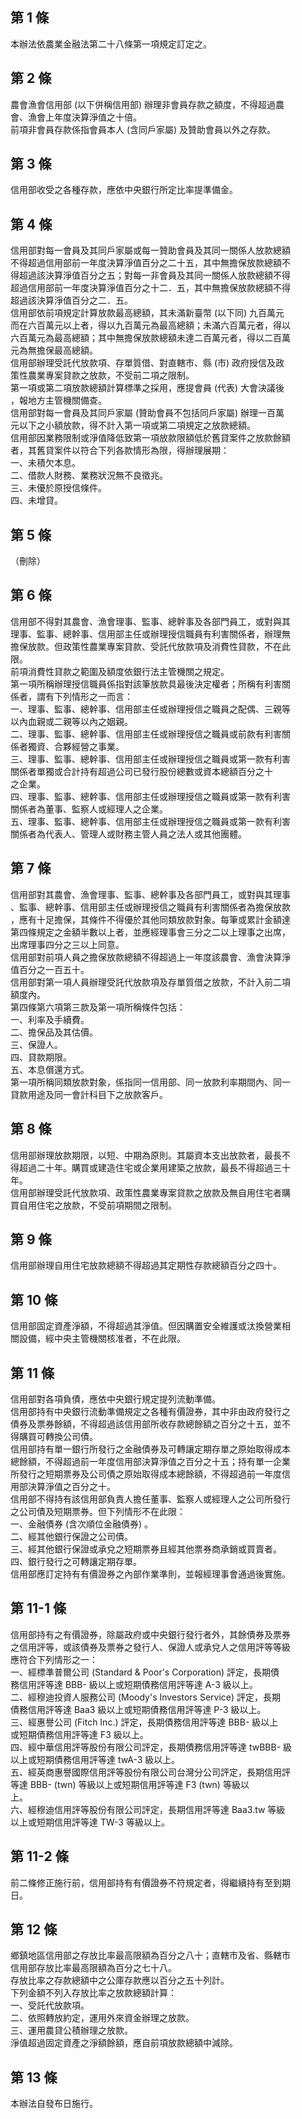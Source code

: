 第 1 條
-------
本辦法依農業金融法第二十八條第一項規定訂定之。

第 2 條
-------
農會漁會信用部 (以下併稱信用部) 辦理非會員存款之額度，不得超過農  
會、漁會上年度決算淨值之十倍。  
前項非會員存款係指會員本人 (含同戶家屬) 及贊助會員以外之存款。

第 3 條
-------
信用部收受之各種存款，應依中央銀行所定比率提準備金。

第 4 條
-------
信用部對每一會員及其同戶家屬或每一贊助會員及其同一關係人放款總額  
不得超過信用部前一年度決算淨值百分之二十五，其中無擔保放款總額不  
得超過該決算淨值百分之五；對每一非會員及其同一關係人放款總額不得  
超過信用部前一年度決算淨值百分之十二．五，其中無擔保放款總額不得  
超過該決算淨值百分之二．五。  
信用部依前項規定計算放款最高總額，其未滿新臺幣 (以下同) 九百萬元  
而在六百萬元以上者，得以九百萬元為最高總額；未滿六百萬元者，得以  
六百萬元為最高總額；其中無擔保放款總額未達二百萬元者，得以二百萬  
元為無擔保最高總額。  
信用部辦理受託代放款項、存單質借、對直轄市、縣 (市) 政府授信及政  
策性農業專案貸款之放款，不受前二項之限制。  
第一項或第二項放款總額計算標準之採用，應提會員 (代表) 大會決議後  
，報地方主管機關備查。  
信用部對每一會員及其同戶家屬 (贊助會員不包括同戶家屬) 辦理一百萬  
元以下之小額放款，得不計入第一項或第二項規定之放款總額。  
信用部因業務限制或淨值降低致第一項放款限額低於舊貸案件之放款餘額  
者，其舊貸案件以符合下列各款情形為限，得辦理展期：  
一、未積欠本息。  
二、借款人財務、業務狀況無不良徵兆。  
三、未優於原授信條件。  
四、未增貸。

第 5 條
-------
（刪除）

第 6 條
-------
信用部不得對其農會、漁會理事、監事、總幹事及各部門員工，或對與其  
理事、監事、總幹事、信用部主任或辦理授信職員有利害關係者，辦理無  
擔保放款。但政策性農業專案貸款、受託代放款項及消費性貸款，不在此  
限。  
前項消費性貸款之範圍及額度依銀行法主管機關之規定。  
第一項所稱辦理授信職員係指對該筆放款具最後決定權者；所稱有利害關  
係者，謂有下列情形之一而言：  
一、理事、監事、總幹事、信用部主任或辦理授信之職員之配偶、三親等  
    以內血親或二親等以內之姻親。  
二、理事、監事、總幹事、信用部主任或辦理授信之職員或前款有利害關  
    係者獨資、合夥經營之事業。  
三、理事、監事、總幹事、信用部主任或辦理授信之職員或第一款有利害  
    關係者單獨或合計持有超過公司已發行股份總數或資本總額百分之十  
    之企業。  
四、理事、監事、總幹事、信用部主任或辦理授信之職員或第一款有利害  
    關係者為董事、監察人或經理人之企業。  
五、理事、監事、總幹事、信用部主任或辦理授信之職員或第一款有利害  
    關係者為代表人、管理人或財務主管人員之法人或其他團體。

第 7 條
-------
信用部對其農會、漁會理事、監事、總幹事及各部門員工，或對與其理事  
、監事、總幹事、信用部主任或辦理授信之職員有利害關係者為擔保放款  
，應有十足擔保，其條件不得優於其他同類放款對象。每筆或累計金額達  
第四條規定之金額半數以上者，並應經理事會三分之二以上理事之出席，  
出席理事四分之三以上同意。  
信用部對前項人員之擔保放款總額不得超過上一年度該農會、漁會決算淨  
值百分之一百五十。  
信用部對第一項人員辦理受託代放款項及存單質借之放款，不計入前二項  
額度內。  
第四條第六項第三款及第一項所稱條件包括：  
一、利率及手續費。  
二、擔保品及其估價。  
三、保證人。  
四、貸款期限。  
五、本息償還方式。  
第一項所稱同類放款對象，係指同一信用部、同一放款利率期間內、同一  
貸款用途及同一會計科目下之放款客戶。

第 8 條
-------
信用部辦理放款期限，以短、中期為原則。其屬資本支出放款者，最長不  
得超過二十年。購買或建造住宅或企業用建築之放款，最長不得超過三十  
年。  
信用部辦理受託代放款項、政策性農業專案貸款之放款及無自用住宅者購  
買自用住宅之放款，不受前項期間之限制。

第 9 條
-------
信用部辦理自用住宅放款總額不得超過其定期性存款總額百分之四十。

第 10 條
--------
信用部固定資產淨額，不得超過其淨值。但因購置安全維護或汰換營業相  
關設備，經中央主管機關核准者，不在此限。

第 11 條
--------
信用部對各項負債，應依中央銀行規定提列流動準備。  
信用部持有中央銀行流動準備規定之各種有價證券，其中非由政府發行之  
債券及票券餘額，不得超過該信用部所收存款總餘額之百分之十五，並不  
得購買可轉換公司債。  
信用部持有單一銀行所發行之金融債券及可轉讓定期存單之原始取得成本  
總餘額，不得超過前一年度信用部決算淨值之百分之十五；持有單一企業  
所發行之短期票券及公司債之原始取得成本總餘額，不得超過前一年度信  
用部決算淨值之百分之十。  
信用部不得持有該信用部負責人擔任董事、監察人或經理人之公司所發行  
之公司債及短期票券。但下列情形不在此限：  
一、金融債券 (含次順位金融債券) 。  
二、經其他銀行保證之公司債。  
三、經其他銀行保證或承兌之短期票券且經其他票券商承銷或買賣者。  
四、銀行發行之可轉讓定期存單。  
信用部應訂定持有有價證券之內部作業準則，並報經理事會通過後實施。

第 11-1 條
----------
信用部持有之有價證券，除屬政府或中央銀行發行者外，其餘債券及票券  
之信用評等，或該債券及票券之發行人、保證人或承兌人之信用評等等級  
應符合下列情形之一：  
一、經標準普爾公司 (Standard & Poor's Corporation)  評定，長期債  
    務信用評等達 BBB- 級以上或短期債務信用評等達 A-3  級以上。  
二、經穆迪投資人服務公司 (Moody's Investors Service)  評定，長期  
    債務信用評等達 Baa3 級以上或短期債務信用評等達 P-3  級以上。  
三、經惠譽公司 (Fitch Inc.) 評定，長期債務信用評等達 BBB- 級以上  
    或短期債務信用評等達 F3 級以上。  
四、經中華信用評等股份有限公司評定，長期債務信用評等達 twBBB- 級  
    以上或短期債務信用評等達 twA-3  級以上。  
五、經英商惠譽國際信用評等股份有限公司台灣分公司評定，長期信用評  
    等達 BBB-  (twn)  等級以上或短期信用評等達 F3  (twn)  等級以  
    上。  
六、經穆迪信用評等股份有限公司評定，長期信用評等達 Baa3.tw  等級  
    以上或短期信用評等達 TW-3 等級以上。

第 11-2 條
----------
前二條修正施行前，信用部持有有價證券不符規定者，得繼續持有至到期  
日。

第 12 條
--------
鄉鎮地區信用部之存放比率最高限額為百分之八十；直轄市及省、縣轄市  
信用部存放比率最高限額為百分之七十八。  
存放比率之存款總額中之公庫存款應以百分之五十列計。  
下列金額不列入存放比率之放款總額計算：  
一、受託代放款項。  
二、依照轉放約定，運用外來資金辦理之放款。  
三、運用農貸公積辦理之放款。  
淨值超過固定資產之淨額餘額，應自前項放款總額中減除。

第 13 條
--------
本辦法自發布日施行。

